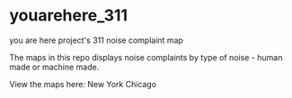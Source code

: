 # youarehere_311
you are here project's 311 noise complaint map

The maps in this repo displays noise complaints by type of noise - human made or machine made.

View the maps here:
New York
Chicago
